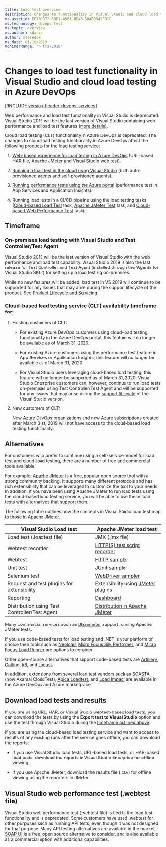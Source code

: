 ```yaml
---
title: Load test overview
description: Changes to functionality in Visual Studio and cloud load testing in Azure DevOps
ms.assetid: EE700B72-6DE1-4561-BE43-50AB0842FD1F
ms.technology: devops-test
ms.topic: overview
ms.author: sdanie
author: steved0x
ms.date: 01/18/2019
monikerRange: '> tfs-2018'
---
```


# Changes to load test functionality in Visual Studio and cloud load testing in Azure DevOps

[!INCLUDE [version-header-devops-services](../includes/version-header-devops-services.md)]

Web performance and load test functionality in Visual Studio is deprecated.
Visual Studio 2019 will be the last version of Visual Studio containing web performance and load test features
[(more details)](https://docs.microsoft.com/visualstudio/releases/2019/release-notes-preview).

Cloud load testing (CLT) functionality in Azure DevOps is deprecated.
The changes to cloud load testing functionality in Azure DevOps affect the following products for the load testing service:

1.  [Web-based experience for load testing in Azure DevOps](get-started-simple-cloud-load-test.md) (URL-based, HAR file, Apache JMeter and Visual Studio web test).

1.  [Running a load test in the cloud using Visual Studio](getting-started-with-performance-testing.md) (both auto-provisioned agents and self-provisioned agents).

1.  [Running performance tests using the Azure portal](app-service-web-app-performance-test.md) (performance test in App Services and Application Insights).

1.  Running load tests in a CI/CD pipeline using the load testing tasks ([Cloud-based Load Test](../../pipelines/tasks/test/cloud-based-load-test.md) task,
    [Apache JMeter Test](../../pipelines/tasks/test/run-jmeter-load-test.md) task, and [Cloud-based Web Performance Test](../../pipelines/tasks/test/cloud-based-web-performance-test.md) task).

<a name="timeframe"></a>

## Timeframe

### On-premises load testing with Visual Studio and Test Controller/Test Agent

Visual Studio 2019 will be the last version of Visual Studio with the web performance and load test capability.
Visual Studio 2019 is also the last release for Test Controller and Test Agent (installed through the 'Agents for Visual Studio SKU')
for setting up a load test rig on-premises.

While no new features will be added, load test in VS 2019 will continue to be supported for any issues that may
arise during the support lifecycle of the product. See [Product Lifecycle and Servicing](https://docs.microsoft.com/visualstudio/productinfo/vs-servicing-vs).

### Cloud-based load testing service (CLT) availability timeframe for:

1.  Existing customers of CLT:

    - For existing Azure DevOps customers using cloud-load testing functionality in the Azure DevOps portal,
      this feature will no longer be available as of March 31, 2020.

    - For existing Azure customers using the performance test feature in App Services or Application Insights,
      this feature will no longer be available as of March 31, 2020.

    - For Visual Studio users leveraging cloud-based load testing, this feature will no longer be supported
      as of March 31, 2020. Visual Studio Enterprise customers can, however, continue to run load tests on-premises
      using Test Controller/Test Agent and will be supported for any issues that may arise during the
      [support lifecycle](https://docs.microsoft.com/visualstudio/productinfo/vs-servicing-vs) of the Visual Studio version.

1.  New customers of CLT:

    New Azure DevOps organizations and new Azure subscriptions created after March 31st, 2019
    will not have access to the cloud-based load testing functionality.

## Alternatives

For customers who prefer to continue using a self-service model for load test and cloud-load testing,
there are a number of free and commercial tools available.

For example, [Apache JMeter](https://jmeter.apache.org) is a free, popular open source tool with a strong community backing.
It supports many different protocols and has rich extensibility that can be leveraged to customize the tool to your needs.
In addition, if you have been using Apache JMeter to run load tests using the cloud-based load testing service,
you will be able to use these load tests with alternatives that support them.

The following table outlines how the concepts in Visual Studio load test map to those in Apache JMeter.

| Visual Studio Load test                       | Apache JMeter load test                                                                                            |
| --------------------------------------------- | ------------------------------------------------------------------------------------------------------------------ |
| Load test (.loadtest file)                    | JMX (.jmx file)                                                                                                    |
| Webtest recorder                              | [HTTP(S) test script recorder](https://jmeter.apache.org/usermanual/component_reference.html)                      |
| Webtest                                       | [HTTP sampler](https://jmeter.apache.org/usermanual/component_reference.html#HTTP_Request)                         |
| Unit test                                     | [JUnit sampler](https://jmeter.apache.org/usermanual/junitsampler_tutorial.html)                                   |
| Selenium test                                 | [WebDriver sampler](https://jmeter-plugins.org/wiki/WebDriverTutorial/)                                            |
| Request and test plugins for extensibility    | Extensibility using [JMeter plugins](https://jmeter-plugins.org/)                                                  |
| Reporting                                     | [Dashboard](https://jmeter.apache.org/usermanual/generating-dashboard.html)                                        |
| Distribution using Test Controller/Test Agent | [Distribution in Apache JMeter](https://jmeter.apache.org/usermanual/jmeter_distributed_testing_step_by_step.html) |

Many commercial services such as [Blazemeter](https://www.blazemeter.com/) support running Apache JMeter tests.

If you use code-based tests for load testing and .NET is your platform of choice then tools such as
[Neoload](https://www.neotys.com/neoload/overview), [Micro Focus Silk Performer](https://www.microfocus.com/products/silk-portfolio/silk-performer/),
and [Micro Focus Load Runner](https://www.microfocus.com/products/loadrunner-load-testing/overview) are options to consider.

Other open-source alternatives that support code-based tests are [Artillery](https://artillery.io/), [Gatling](https://gatling.io/), [k6](https://k6.io/), and [Locust](https://locust.io/).

In addition, extensions from several load test vendors such as [SOASTA](https://marketplace.visualstudio.com/items?itemName=SOASTA.SOASTA-Extension)
(now Akamai CloudTest), [Apica Loadtest](https://marketplace.visualstudio.com/items?itemName=apicasystem.apica-loadtest), and
[Load Impact](https://marketplace.visualstudio.com/items?itemName=julienstroheker.loadimpact) are available in the Azure DevOps and Azure marketplace.

## Download load tests and results

If you are using URL, HAR, or Visual Studio webtest-based load tests, you can download the tests
by using the **Export test to Visual Studio** option and use the test through Visual Studio during the
[timeframe outlined above](#timeframe).

If you are using the cloud-based load testing service and want to access to results of any
existing runs after the service goes offline, you can download the reports:

- If you use Visual Studio load tests, URL-based load tests, or HAR-based load tests, download the reports in Visual Studio Enterprise for offline viewing.

- If you use Apache JMeter, download the results file (.csv) for offline viewing using the reporters in JMeter.

## Visual Studio web performance test (.webtest file)

Visual Studio web performance test (.webtest file) is tied to the load test
functionality and is deprecated. Some customers have used .webtest for other purposes
such as running API tests, even though it was not designed for that purpose.
Many API testing alternatives are available in the market. [SOAP UI](https://www.soapui.org/) is a free,
open source alternative to consider, and is also available as a commercial option with additional capabilities.
